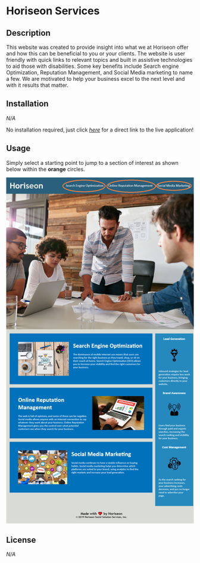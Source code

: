 # Horiseon Services

## Description

This website was created to provide insight into what we at Horiseon offer and how this can be beneficial to you or your clients. The website is user friendly with quick links to relevant topics and built in assistive technologies to aid those with disabilities.
Some key benefits include Search engine Optimization, Reputation Management, and Social Media marketing to name a few.  We are motivated to help your business excel to the next level and with it results that matter.

## Installation

*N/A*

No installation required, just click [*here*](https://stickkman.github.io/refactorChall1/) for a direct link to the live application!

## Usage

Simply select a starting point to jump to a section of interest as shown below within the **orange** circles.
   
   ![Website Demo Image showing overview of entire website](https://github.com/Stickkman/refactorChall1/blob/main/assets/images/screenshot.png?raw=true)
   
  
## License

*N/A*
